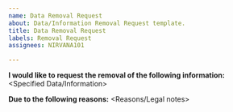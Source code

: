 ```yaml
---
name: Data Removal Request
about: Data/Information Removal Request template.
title: Data Removal Request
labels: Removal Request
assignees: NIRVANA101

---
```


**I would like to request the removal of the following information:**
<Specified Data/Information>

**Due to the following reasons:**
<Reasons/Legal notes>
